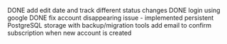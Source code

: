 DONE add edit date and track different status changes
DONE login using google
DONE fix account disappearing issue - implemented persistent PostgreSQL storage with backup/migration tools
add email to confirm subscription when new account is created
